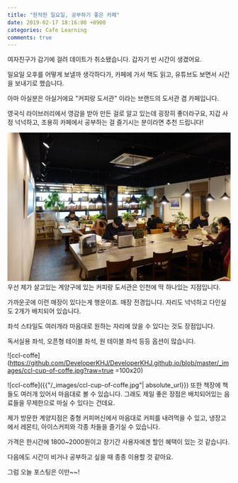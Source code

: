 ```yaml
---
title: "한적한 일요일, 공부하기 좋은 카페"
date: 2019-02-17 18:16:00 +0900
categories: Cafe Learning
comments: true
---
```



여자친구가 감기에 걸려 데이트가 취소됐습니다. 갑자기 빈 시간이 생겼어요.

일요일 오후를 어떻게 보낼까 생각하다가, 카페에 가서 책도 읽고, 유튜브도 보면서 시간을 보내기로 했습니다.

아마 아실분은 아실거에요 "커피랑 도서관" 이라는 브랜드의 도서관 겸 카페입니다.

영국식 라이브러리에서 영감을 받아 만든 걸로 알고 있는데 굉장히 좋더라구요, 지갑 사정 넉넉하고, 조용히 카페에서 공부하는 걸 즐기시는 분이라면 추천 드립니다!



![ccl-inside](https://github.com/DeveloperKHJ/DeveloperKHJ.github.io/blob/master/_images/ccl-inside.jpg?raw=true)
우선 제가 살고있는 계양구에 있는 커피랑 도서관은 인천에 딱 하나있는 지점입니다.

가까운곳에 이런 매장이 있다는게 행운이죠. 매장 전경입니다. 자리도 넉넉하고 다인실도 2개가 배치되어 있습니다.

좌석 스타일도 여러개라 마음대로 원하는 자리에 앉을 수 있다는 것도 장점입니다.

독서실용 좌석, 오픈형 테이블 좌석, 원 테이블 좌석 등등 옵션이 많습니다.

![ccl-coffe](https://github.com/DeveloperKHJ/DeveloperKHJ.github.io/blob/master/_images/ccl-cup-of-coffe.jpg?raw=true =100x20)

![ccl-coffe]({{"/_images/ccl-cup-of-coffe.jpg"| absolute_url}})
또한 책장에 책들도 여러개 있어서 마음대로 볼 수 있습니다. 그래도 제일 좋은 장점은 배치되어있는 음료들을 무제한으로 마실 수 있다는 건데요.

제가 방문한 계양지점은 중형 커피머신에서 마음대로 커피를 내려먹을 수 있고, 냉장고에서 레몬티, 아이스커피와 각종 차들을 즐기실 수 있습니다.

가격은 한시간에 1800~2000원이고 장기간 사용자에겐 할인 혜택이 있는 것 같습니다.

다음에도 시간이 비거나 공부하고 싶을 때 종종 이용할 것 같아요.

그럼 오늘 포스팅은 이만~~!
